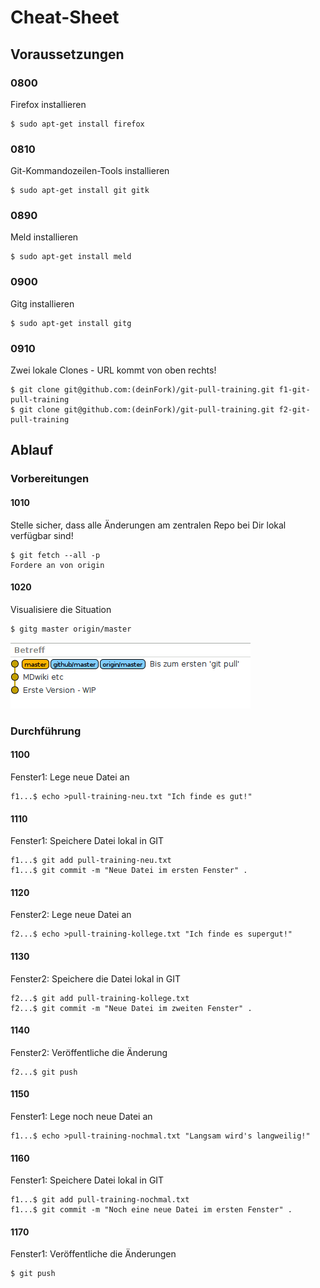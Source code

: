 Cheat-Sheet
===========

Voraussetzungen
---------------

### 0800

Firefox installieren

```
$ sudo apt-get install firefox
```

### 0810

Git-Kommandozeilen-Tools installieren

```
$ sudo apt-get install git gitk
```

### 0890

Meld installieren

```
$ sudo apt-get install meld
```

### 0900

Gitg installieren

```
$ sudo apt-get install gitg
```

### 0910

Zwei lokale Clones - URL kommt von oben rechts!

```
$ git clone git@github.com:(deinFork)/git-pull-training.git f1-git-pull-training
$ git clone git@github.com:(deinFork)/git-pull-training.git f2-git-pull-training
```

Ablauf
------

### Vorbereitungen

#### 1010

Stelle sicher, dass alle Änderungen am zentralen Repo bei Dir lokal verfügbar sind!

```
$ git fetch --all -p
Fordere an von origin
```

#### 1020

Visualisiere die Situation

```
$ gitg master origin/master
```

![images/start.png](../images/start.png)

### Durchführung

#### 1100

Fenster1: Lege neue Datei an

```
f1...$ echo >pull-training-neu.txt "Ich finde es gut!"
```

#### 1110

Fenster1: Speichere Datei lokal in GIT

```
f1...$ git add pull-training-neu.txt
f1...$ git commit -m "Neue Datei im ersten Fenster" .
```

#### 1120

Fenster2: Lege neue Datei an

```
f2...$ echo >pull-training-kollege.txt "Ich finde es supergut!"
```

#### 1130

Fenster2: Speichere die Datei lokal in GIT

```
f2...$ git add pull-training-kollege.txt
f2...$ git commit -m "Neue Datei im zweiten Fenster" .
```

#### 1140

Fenster2: Veröffentliche die Änderung

```
f2...$ git push
```

#### 1150

Fenster1: Lege noch neue Datei an

```
f1...$ echo >pull-training-nochmal.txt "Langsam wird's langweilig!"
```

#### 1160

Fenster1: Speichere Datei lokal in GIT

```
f1...$ git add pull-training-nochmal.txt
f1...$ git commit -m "Noch eine neue Datei im ersten Fenster" .
```

#### 1170

Fenster1: Veröffentliche die Änderungen

```
$ git push
```

<html>
<p></p>
<p></p>
<p></p>
<p></p>
<p></p>
<p></p>
<p></p>
<p></p>
<p></p>
<p></p>
<p></p>
<p></p>
<p></p>
<p></p>
<p></p>
<p></p>
<p></p>
<p></p>
<p></p>
<p></p>
<p></p>
<p></p>
<p></p>
<p></p>
<p></p>
<p></p>
<p></p>
<p></p>
<p></p>
<p></p>
<p></p>
<p></p>
<p></p>
<p></p>
<p></p>
<p></p>
<p></p>
<p></p>
<p></p>
<p></p>
<p></p>
<p></p>
<p></p>
<p></p>
</html>
